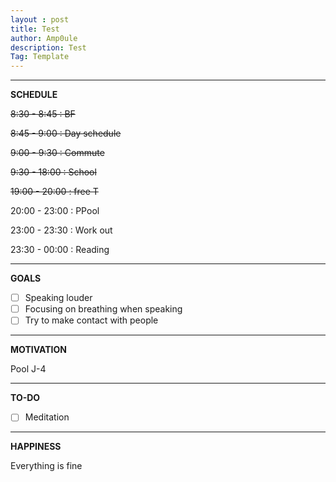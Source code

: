 ```yaml
---
layout : post
title: Test
author: Amp0ule
description: Test
Tag: Template
---
```


*****
**SCHEDULE**

~~8:30 - 8:45 : BF~~

~~8:45 - 9:00 : Day schedule~~

~~9:00 - 9:30 : Commute~~

~~9:30 - 18:00 : School~~

~~19:00 - 20:00 : free T~~

20:00 - 23:00 : PPool

23:00 - 23:30 : Work out

23:30 - 00:00 : Reading


*****
**GOALS**

- [ ] Speaking louder
- [ ] Focusing on breathing when speaking
- [ ] Try to make contact with people

*****
**MOTIVATION**

Pool J-4

*****
**TO-DO**

- [ ] Meditation

*****
**HAPPINESS**

Everything is fine
